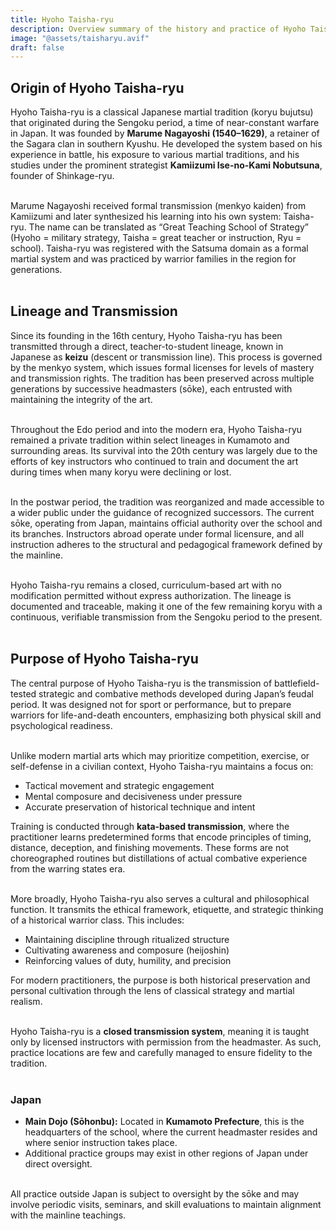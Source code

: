 ```yaml
---
title: Hyoho Taisha-ryu
description: Overview summary of the history and practice of Hyoho Taisha-ryu
image: "@assets/taisharyu.avif"
draft: false
---
```


## Origin of Hyoho Taisha-ryu

Hyoho Taisha-ryu is a classical Japanese martial tradition (koryu bujutsu) that originated during the Sengoku period, a time of near-constant warfare in Japan. It was founded by **Marume Nagayoshi (1540–1629)**, a retainer of the Sagara clan in southern Kyushu. He developed the system based on his experience in battle, his exposure to various martial traditions, and his studies under the prominent strategist **Kamiizumi Ise-no-Kami Nobutsuna**, founder of Shinkage-ryu.<br><br>

Marume Nagayoshi received formal transmission (menkyo kaiden) from Kamiizumi and later synthesized his learning into his own system: Taisha-ryu. The name can be translated as “Great Teaching School of Strategy” (Hyoho = military strategy, Taisha = great teacher or instruction, Ryu = school). Taisha-ryu was registered with the Satsuma domain as a formal martial system and was practiced by warrior families in the region for generations.<br><br>

## Lineage and Transmission

Since its founding in the 16th century, Hyoho Taisha-ryu has been transmitted through a direct, teacher-to-student lineage, known in Japanese as **keizu** (descent or transmission line). This process is governed by the menkyo system, which issues formal licenses for levels of mastery and transmission rights. The tradition has been preserved across multiple generations by successive headmasters (sōke), each entrusted with maintaining the integrity of the art.<br><br>

Throughout the Edo period and into the modern era, Hyoho Taisha-ryu remained a private tradition within select lineages in Kumamoto and surrounding areas. Its survival into the 20th century was largely due to the efforts of key instructors who continued to train and document the art during times when many koryu were declining or lost.<br><br>

In the postwar period, the tradition was reorganized and made accessible to a wider public under the guidance of recognized successors. The current sōke, operating from Japan, maintains official authority over the school and its branches. Instructors abroad operate under formal licensure, and all instruction adheres to the structural and pedagogical framework defined by the mainline.<br><br>

Hyoho Taisha-ryu remains a closed, curriculum-based art with no modification permitted without express authorization. The lineage is documented and traceable, making it one of the few remaining koryu with a continuous, verifiable transmission from the Sengoku period to the present.<br><br>

## Purpose of Hyoho Taisha-ryu

The central purpose of Hyoho Taisha-ryu is the transmission of battlefield-tested strategic and combative methods developed during Japan’s feudal period. It was designed not for sport or performance, but to prepare warriors for life-and-death encounters, emphasizing both physical skill and psychological readiness.<br><br>

Unlike modern martial arts which may prioritize competition, exercise, or self-defense in a civilian context, Hyoho Taisha-ryu maintains a focus on:
 + Tactical movement and strategic engagement
 + Mental composure and decisiveness under pressure
 + Accurate preservation of historical technique and intent

Training is conducted through **kata-based transmission**, where the practitioner learns predetermined forms that encode principles of timing, distance, deception, and finishing movements. These forms are not choreographed routines but distillations of actual combative experience from the warring states era.<br><br>

More broadly, Hyoho Taisha-ryu also serves a cultural and philosophical function. It transmits the ethical framework, etiquette, and strategic thinking of a historical warrior class. This includes:
- Maintaining discipline through ritualized structure
- Cultivating awareness and composure (heijoshin)
- Reinforcing values of duty, humility, and precision

For modern practitioners, the purpose is both historical preservation and personal cultivation through the lens of classical strategy and martial realism.<br><br>

Hyoho Taisha-ryu is a **closed transmission system**, meaning it is taught only by licensed instructors with permission from the headmaster. As such, practice locations are few and carefully managed to ensure fidelity to the tradition.<br><br>

### Japan
- **Main Dojo (Sōhonbu):** Located in **Kumamoto Prefecture**, this is the headquarters of the school, where the current headmaster resides and where senior instruction takes place.
- Additional practice groups may exist in other regions of Japan under direct oversight.<br><br>

All practice outside Japan is subject to oversight by the sōke and may involve periodic visits, seminars, and skill evaluations to maintain alignment with the mainline teachings.
